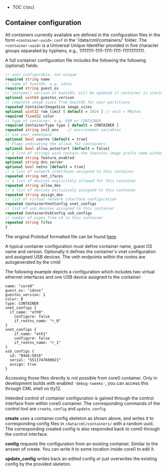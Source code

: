 ---
---

- TOC
{:toc}

## Container configuration

All containers currently available are defined in the configuration files in the form `<container-uuid>.conf` in the '/data/cml/containers/' folder. The `<container-uuid>` is a Universal Unique Identifier provided in five character groups separated by hyphens, e.g., 11111111-1111-1111-1111-111111111111. 

A full container configuration file includes the following the following (optional) fields:

```protobuf
// user configurable, non unique
required string name
// name of GuestOS, e.g. idsos
required string guest_os
// (minimal) version of GuestOS; will be updated if container is started with a more recent GuestOS version.
optional uint64 guestos_version
// complete image sizes from GuestOS for user partitions
repeated ContainerImageSize image_sizes
optional uint32 ram_limit [ default = 1024 ] // unit = MBytes
required fixed32 color
// type of container, e.g. KVM or CONTAINER
required ContainerType type [ default = CONTAINER ]
repeated string init_env	// environment variables
// use user_namespace
optional bool userns [default = true]
// Flags indicating the allows for containers:
optional bool allow_autostart [default = false]
// a list of strings wich contain the features image prefix name without .img
repeated string feature_enabled
optional string dns_server
optional bool netns [default = true]
// a list of network interfaces assigned to this container
repeated string net_ifaces
// a list of devices explicitely allowed for this container
repeated string allow_dev
// a list of devices exclusively assigned to this container
repeated string assign_dev
// list of virtual network interface configuration
repeated ContainerVnetConfig vnet_configs
// list of usb devices assigned to this container 
repeated ContainerUsbConfig usb_configs
// number of pipes from c0 to this container
repeated string fifos
}
```

The original Protobuf formatted file can be found [here](https://github.com/trustm3/device_fraunhofer_common_cml/blob/trustx-master/daemon/container.proto).

A typical container configuration must define container name, guest OS name and version. Optionally it defines the container's vnet configuration and assigned USB devices.
The veth endpoints within the rootns are autogenerated by the cmld

The following example depicts a configuration which includes two virtual ethernet interfaces and one USB device assigned to the container:

```
name: "core0"
guest_os: "idsos"
guestos_version: 1
color: 0
type: CONTAINER
vnet_configs {
  if_name: "eth0" 
	configure: false
	if_rootns_name: "r_0"
}
vnet_configs {
	if_name: "eth1"
	configure: false
	if_rootns_name: "r_1"
}
usb_configs {
  id: "04e6:5816"
  serial: "5511747600021"
  assign: true
}
```

Accessing those files directly is not possible from core0 container.
Only in development builds with enabled `'debug-tweeks'`, you can access this
through CML shell on tty12.

Intended control of container configuration is gained through the control interface from within
core0 container.
The corresponding commands of the control tool are `create`, `config` and `update_config`


**create** uses a container.config skeleton as shown above, and writes it to corresponding
config files in `/data/cml/containers/` with a random uuid. The corresponding created config
is also responded back to core0 through the control interface.

**config** requests the configuration from an existing container. Similar to
the answer of create. You can write it to some location inside core0 to edit it.

**update_config**  writes back an edited config or just overwrites the existing
config by the provided skeleton.